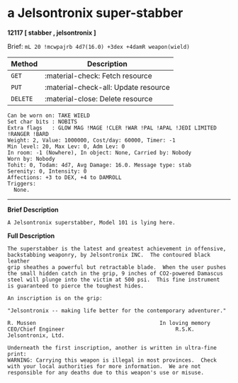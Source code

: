 # a Jelsontronix super-stabber

**12117 [ stabber , jelsontronix ]**

Brief: `mL 20 !mcwpajrb 4d7(16.0) +3dex +4damR weapon(wield)`

| Method      | Description                          |
| ----------- | ------------------------------------ |
| `GET`       | :material-check:     Fetch resource  |
| `PUT`       | :material-check-all: Update resource |
| `DELETE`    | :material-close:     Delete resource |


```
Can be worn on: TAKE WIELD 
Set char bits : NOBITS 
Extra flags   : GLOW MAG !MAGE !CLER !WAR !PAL !APAL !JEDI LIMITED !RANGER !BARD 
Weight: 2, Value: 1000000, Cost/day: 60000, Timer: -1
Min level: 20, Max Lev: 0, Adm Lev: 0
In room: -1 (Nowhere), In object: None, Carried by: Nobody 
Worn by: Nobody
Tohit: 0, Todam: 4d7, Avg Damage: 16.0. Message type: stab
Serenity: 0, Intensity: 0
Affections: +3 to DEX, +4 to DAMROLL
Triggers:
  None.
```



---


**Brief Description**
```
A Jelsontronix superstabber, Model 101 is lying here.
```

**Full Description**
```
The superstabber is the latest and greatest achievement in offensive,
backstabbing weaponry, by Jelsontronix INC.  The contoured black leather
grip sheathes a powerful but retractable blade.  When the user pushes
the small hidden catch in the grip, 9 inches of CO2-powered Damascus
steel will plunge into the victim at 500 psi.  This fine instrument
is guaranteed to pierce the toughest hides.

An inscription is on the grip:

"Jelsontronix -- making life better for the contemporary adventurer."

R. Mussen                                       In loving memory
CEO/Chief Engineer                                   R.S.K.
Jelsontronix, Ltd.

Underneath the first inscription, another is written in ultra-fine print:
WARNING: Carrying this weapon is illegal in most provinces.  Check
with your local authorities for more information.  We are not
responsible for any deaths due to this weapon's use or misuse.
```

